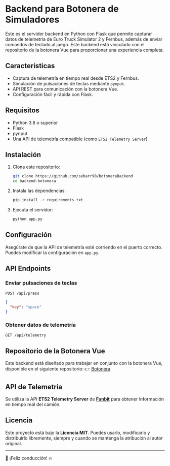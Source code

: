 # Backend para Botonera de Simuladores

Este es el servidor backend en Python con Flask que permite capturar datos de telemetría de Euro Truck Simulator 2 y Fernbus, además de enviar comandos de teclado al juego. Este backend está vinculado con el repositorio de la botonera Vue para proporcionar una experiencia completa.

## Características
- Captura de telemetría en tiempo real desde ETS2 y Fernbus.
- Simulación de pulsaciones de teclas mediante `pynput`.
- API REST para comunicación con la botonera Vue.
- Configuración fácil y rápida con Flask.

## Requisitos
- Python 3.8 o superior
- Flask
- pynput
- Una API de telemetría compatible (como `ETS2 Telemetry Server`)

## Instalación
1. Clona este repositorio:
   ```sh
   git clone https://github.com/sebarr90/botoneraBackend
   cd backend-botonera
   ```
2. Instala las dependencias:
   ```sh
   pip install -r requirements.txt
   ```
3. Ejecuta el servidor:
   ```sh
   python app.py
   ```

## Configuración
Asegúrate de que la API de telemetría esté corriendo en el puerto correcto. Puedes modificar la configuración en `app.py`.

## API Endpoints
### Enviar pulsaciones de teclas
`POST /api/press`
```json
{
  "key": "space"
}
```

### Obtener datos de telemetría
`GET /api/telemetry`


## Repositorio de la Botonera Vue
Este backend está diseñado para trabajar en conjunto con la botonera Vue, disponible en el siguiente repositorio:
👉 [Botonera](https://github.com/sebarr90/botonera)

## API de Telemetría
Se utiliza la API **ETS2 Telemetry Server** de **[Funbit](https://github.com/Funbit/ets2-telemetry-server)** para obtener información en tiempo real del camión.

## Licencia
Este proyecto está bajo la **Licencia MIT**. Puedes usarlo, modificarlo y distribuirlo libremente, siempre y cuando se mantenga la atribución al autor original.

---
🚛 ¡Feliz conducción! 🔥

